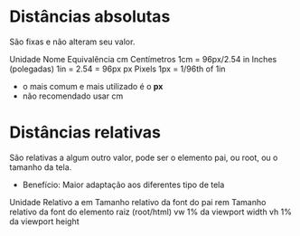 # Distâncias absolutas <length>

São fixas e não alteram seu valor.

Unidade   Nome                  Equivalência
cm        Centímetros           1cm = 96px/2.54
in        Inches (polegadas)    1in = 2.54 = 96px
px        Pixels                1px = 1/96th of 1in

* o mais comum e mais utilizado é o **px**
* não recomendado usar cm

# Distâncias relativas

São relativas a algum outro valor, pode ser o elemento pai, ou root, ou o tamanho da tela.

* Benefício: Maior adaptação aos diferentes tipo de tela

Unidade   Relativo a
em        Tamanho relativo da font do pai
rem       Tamanho relativo da font do elemento raiz (root/html)
vw        1% da viewport width
vh        1% da viewport height